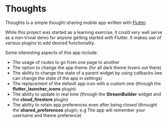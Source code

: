 # Thoughts

Thoughts is a simple thought-sharing mobile app written with [Flutter](https://flutter.io).

While this project was started as a learning exercise, it could very well serve as a non-trivial demo for anyone getting started with Flutter. It makes use of various plugins to add desired functionality.

Some interesting aspects of this app include:
- The usage of routes to go from one page to another
- The option to change the app theme (for all dark theme lovers out there)
- The ability to change the state of a parent widget by using callbacks (we can change the state of the app in settings)
- The replacement of the default app icon with a custom one (through the **flutter_launcher_icons** plugin)
- The ability to update in real time (through the **StreamBuilder** widget and the **cloud_firestore** plugin)
- The ability to retain app preferences even after being closed (throught the **shared_preferences** plugin; e.g The app will remember your username and theme preference)

